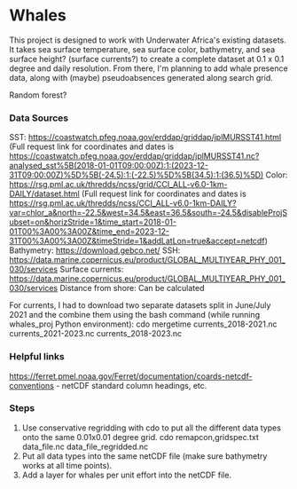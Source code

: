 # Whales

This project is designed to work with Underwater Africa's existing datasets. It takes sea surface temperature, sea surface color, bathymetry, and sea surface height? (surface currents?) to create a complete dataset at 0.1 x 0.1 degree and daily resolution. From there, I'm planning to add whale presence data, along with (maybe) pseudoabsences generated along search grid.

Random forest?

### Data Sources

SST: https://coastwatch.pfeg.noaa.gov/erddap/griddap/jplMURSST41.html
(Full request link for coordinates and dates is https://coastwatch.pfeg.noaa.gov/erddap/griddap/jplMURSST41.nc?analysed_sst%5B(2018-01-01T09:00:00Z):1:(2023-12-31T09:00:00Z)%5D%5B(-24.5):1:(-22.5)%5D%5B(34.5):1:(36.5)%5D)
Color: https://rsg.pml.ac.uk/thredds/ncss/grid/CCI_ALL-v6.0-1km-DAILY/dataset.html
(Full request link for coordinates and dates is https://rsg.pml.ac.uk/thredds/ncss/CCI_ALL-v6.0-1km-DAILY?var=chlor_a&north=-22.5&west=34.5&east=36.5&south=-24.5&disableProjSubset=on&horizStride=1&time_start=2018-01-01T00%3A00%3A00Z&time_end=2023-12-31T00%3A00%3A00Z&timeStride=1&addLatLon=true&accept=netcdf)
Bathymetry: https://download.gebco.net/
SSH: https://data.marine.copernicus.eu/product/GLOBAL_MULTIYEAR_PHY_001_030/services
Surface currents: https://data.marine.copernicus.eu/product/GLOBAL_MULTIYEAR_PHY_001_030/services
Distance from shore: Can be calculated

For currents, I had to download two separate datasets split in June/July 2021 and the combine them using the bash command (while running whales_proj Python environment): cdo mergetime currents_2018-2021.nc currents_2021-2023.nc currents_2018-2023.nc

### Helpful links
https://ferret.pmel.noaa.gov/Ferret/documentation/coards-netcdf-conventions - netCDF standard column headings, etc.

### Steps
1. Use conservative regridding with cdo to put all the different data types onto the same 0.01x0.01 degree grid.
    cdo remapcon,gridspec.txt data_file.nc data_file_regridded.nc
2. Put all data types into the same netCDF file (make sure bathymetry works at all time points).
3. Add a layer for whales per unit effort into the netCDF file.

